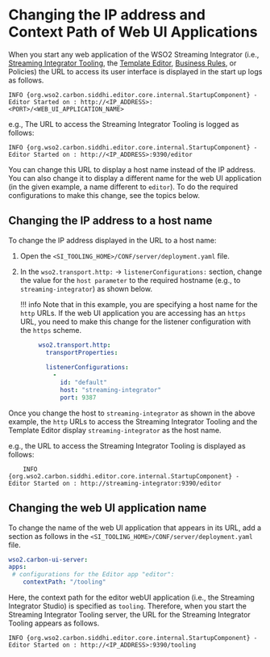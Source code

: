 # Changing the IP address and Context Path of Web UI Applications

When you start any web application of the WSO2 Streaming Integrator (i.e., [Streaming Integrator Tooling](streaming-integrator-studio-overview.md), the [Template Editor](../admin/creating-business-rules-templates.md/#creating-a-business-rules-template), [Business Rules](../admin/creating-business-rules-templates.md), or Policies) the URL to access its user interface is displayed in the start up logs as follows.

```text
INFO {org.wso2.carbon.siddhi.editor.core.internal.StartupComponent} - Editor Started on : http://<IP_ADDRESS>:<PORT>/<WEB_UI_APPLICATION_NAME>
```
e.g., The URL to access the Streaming Integrator Tooling is logged as follows:

```text
INFO {org.wso2.carbon.siddhi.editor.core.internal.StartupComponent} - Editor Started on : http://<IP_ADDRESS>:9390/editor
```

You can change this URL to display a host name instead of the IP address. You can also change it to display a different name for the web UI application (in the given example, a name different to `editor`). To do the required configurations to make this change, see the topics below.

## Changing the IP address to a host name
 
To change the IP address displayed in the URL to a host name:

1. Open the `<SI_TOOLING_HOME>/CONF/server/deployment.yaml` file.

2. In the `wso2.transport.http:` → `listenerConfigurations:` section, change the value for the `host parameter` to the required hostname (e.g., to `streaming-integrator`) as shown below.

    !!! info
        Note that in this example, you are specifying a host name for the `http` URLs. If the web UI application you are accessing has an `https` URL, you need to make this change for the listener configuration with the `https` scheme.

    ```yaml
         wso2.transport.http:
           transportProperties:
         
           listenerConfigurations:
             -
               id: "default"
               host: "streaming-integrator"
               port: 9387
    ```
   
Once you change the host to `streaming-integrator` as shown in the above example, the `http` URLs to access the Streaming Integrator Tooling and the Template Editor display `streaming-integrator` as the host name.

e.g., the URL to access the Streaming Integrator Tooling is displayed as follows:

```text
    INFO {org.wso2.carbon.siddhi.editor.core.internal.StartupComponent} - Editor Started on : http://streaming-integrator:9390/editor
```

## Changing the web UI application name

To change the name of the web UI application that appears in its URL, add a section as follows in the `<SI_TOOLING_HOME>/CONF/server/deployment.yaml` file.

```yaml
wso2.carbon-ui-server:
apps:
 # configurations for the Editor app "editor": 
    contextPath: "/tooling"
```
Here, the context path for the editor webUI application (i.e., the Streaming Integrator Studio) is specified as `tooling`. Therefore, when you start the Streaming Integrator Tooling server, the URL  for the Streaming Integrator Tooling appears as follows.

```text
INFO {org.wso2.carbon.siddhi.editor.core.internal.StartupComponent} - Editor Started on : http://<IP_ADDRESS>:9390/tooling
```